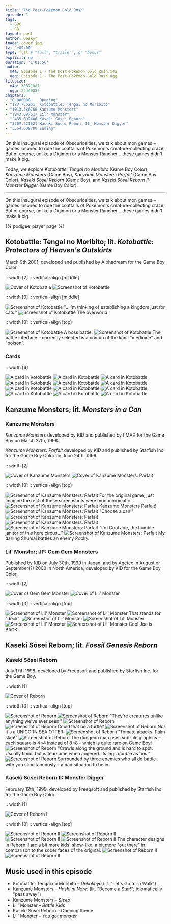 ```yaml
---
title: 'The Post-Pokémon Gold Rush'
episode: 1
tags:
  - GBC
  - GB
layout: post
author: Obskyr
image: cover.jpg
tz: "+09:00"
type: full # “full”, “trailer”, or “bonus”
explicit: no
duration: '1:01:56'
audio:
  m4a: Episode 1 - The Post-Pokémon Gold Rush.m4a
  ogg: Episode 1 - The Post-Pokémon Gold Rush.ogg
filesize:
  m4a: 30371887
  ogg: 32449083
chapters:
- "0.000000    Opening"
- "120.755261  Kotobattle: Tengai no Moribito"
- "1013.386766 Kanzume Monsters"
- "1843.097617 Lil' Monster"
- "2435.092406 Kaseki Sōsei Reborn"
- "3207.221021 Kaseki Sōsei Reborn II: Monster Digger"
- "3564.039798 Ending"
---
```


On this inaugural episode of Obscuriosities, we talk about mon games – games inspired to ride the coattails of Pokémon's creature-collecting craze. But of course, unlike a Digimon or a Monster Rancher… these games didn't make it big.

Today, we explore *Kotobattle: Tengai no Moribito* (Game Boy Color), *Kanzume Monsters* (Game Boy), *Kanzume Monsters: Parfait* (Game Boy Color), *Kaseki Sōsei Reborn* (Game Boy), and *Kaseki Sōsei Reborn II: Monster Digger* (Game Boy Color).

-----

On this inaugural episode of Obscuriosities, we talk about mon games – games inspired to ride the coattails of Pokémon's creature-collecting craze. But of course, unlike a Digimon or a Monster Rancher… these games didn't make it big.

{% podigee_player page %}

## Kotobattle: Tengai no Moribito; lit. *Kotobattle: Protectors of Heaven's Outskirts*

March 9th 2001; developed and published by Alphadream for the Game Boy Color.

:: width [2]
:: vertical-align [middle]

![Cover of Kotobattle](images/kotobattle/cover.jpg)
![Screenshot of Kotobattle](images/kotobattle/1.png)

:: width [3]
:: vertical-align [middle]

![Screenshot of Kotobattle](images/kotobattle/3.jpg)
"…I'm thinking of establishing a kingdom just for cats."
![Screenshot of Kotobattle](images/kotobattle/2.png)
The overworld.

:: width [3]
:: vertical-align [top]

![Screenshot of Kotobattle](images/kotobattle/4.png)
A boss battle.
![Screenshot of Kotobattle](images/kotobattle/5.png)
The battle interface – currently selected is a combo of the kanji "medicine" and "poison".

### Cards

:: width [4]

![A card in Kotobattle](images/kotobattle/6.png)
![A card in Kotobattle](images/kotobattle/7.png)
![A card in Kotobattle](images/kotobattle/8.png)
![A card in Kotobattle](images/kotobattle/9.png)
![A card in Kotobattle](images/kotobattle/10.png)
![A card in Kotobattle](images/kotobattle/11.png)
![A card in Kotobattle](images/kotobattle/12.png)
![A card in Kotobattle](images/kotobattle/13.png)
![A card in Kotobattle](images/kotobattle/14.png)
![A card in Kotobattle](images/kotobattle/15.png)
![A card in Kotobattle](images/kotobattle/16.png)
![A card in Kotobattle](images/kotobattle/17.png)

## Kanzume Monsters; lit. *Monsters in a Can*

### Kanzume Monsters

*Kanzume Monsters* developed by KID and published by I'MAX for the Game Boy on March 27th, 1998.

*Kanzume Monsters: Parfait* developed by KID and published by Starfish Inc. for the Game Boy Color on June 24th, 1999.

:: width [2]

![Cover of Kanzume Monsters](images/kanzume-monsters/cover-1.png)
![Cover of Kanzume Monsters: Parfait](images/kanzume-monsters/cover-2.png)

:: width [3]
:: vertical-align [top]

![Screenshot of Kanzume Monsters: Parfait](images/kanzume-monsters/1.png)
For the original game, just imagine the rest of these screenshots were monochromatic.
![Screenshot of Kanzume Monsters: Parfait](images/kanzume-monsters/2.png)
Kanzume Monsters Parfait!
![Screenshot of Kanzume Monsters: Parfait](images/kanzume-monsters/3.png)
"Choose a can!"
![Screenshot of Kanzume Monsters: Parfait](images/kanzume-monsters/4.png)
![Screenshot of Kanzume Monsters: Parfait](images/kanzume-monsters/5.png)
![Screenshot of Kanzume Monsters: Parfait](images/kanzume-monsters/6.png)
"I'm Cool Joe, the humble janitor of this here circus…"
![Screenshot of Kanzume Monsters: Parfait](images/kanzume-monsters/7.png)
My darling Shumai battles an enemy Pocky.

### Lil' Monster; JP: Gem Gem Monsters

Published by KID on July 30th, 1999 in Japan, and by Agetec in August or September(?) 2000 in North America; developed by KID for the Game Boy Color.

:: width [2]

![Cover of Gem Gem Monster](images/lil-monster/cover-1.png)
![Cover of Lil' Monster](images/lil-monster/cover-2.png)

:: width [3]
:: vertical-align [top]

![Screenshot of Lil' Monster](images/lil-monster/1.png)
![Screenshot of Lil' Monster](images/lil-monster/2.png)
That stands for "deck".
![Screenshot of Lil' Monster](images/lil-monster/3.png)
![Screenshot of Lil' Monster](images/lil-monster/4.png)
![Screenshot of Lil' Monster](images/lil-monster/5.png)
![Screenshot of Lil' Monster](images/lil-monster/6.png)
Cool Joe is BACK!

## Kaseki Sōsei Reborn; lit. *Fossil Genesis Reborn*

### Kaseki Sōsei Reborn

July 17th 1998; developed by Freeqsoft and published by Starfish Inc. for the Game Boy.

:: width [1]

![Cover of Reborn](images/reborn/cover.png)

:: width [3]
:: vertical-align [top]

![Screenshot of Reborn](images/reborn/1.png)
![Screenshot of Reborn](images/reborn/2.png)
"They're creatures unlike anything we've ever seen."
![Screenshot of Reborn](images/reborn/3.png)
![Screenshot of Reborn](images/reborn/4.png)
Could that be a turtle?
![Screenshot of Reborn](images/reborn/5.png)
No! It's a UNICORN SEA OTTER!
![Screenshot of Reborn](images/reborn/6.png)
"Tomate attacks. Palm slap!"
![Screenshot of Reborn](images/reborn/7.png)
The dungeon map uses sub-tile graphics – each square is 4×4 instead of 8×8 – which is quite rare on Game Boy!
![Screenshot of Reborn](images/reborn/8.png)
"Crawls along the ground and is hard to spot. Usually timid, but is fearsome when angered. Its legs double as fins."
![Screenshot of Reborn](images/reborn/9.png)
Surrounded by three enemies who all do battle with you simultaneously – a bad situation to be in.

### Kaseki Sōsei Reborn II: Monster Digger

February 12th, 1999; developed by Freeqsoft and published by Starfish Inc. for the Game Boy Color.

:: width [1]

![Cover of Reborn II](images/reborn-ii/cover.png)

:: width [3]
:: vertical-align [top]

![Screenshot of Reborn II](images/reborn-ii/1.png)
![Screenshot of Reborn II](images/reborn-ii/2.png)
![Screenshot of Reborn II](images/reborn-ii/3.png)
![Screenshot of Reborn II](images/reborn-ii/4.png)
The character designs in Reborn II are a bit more kids' show-like; a bit more "out there" in comparison to the sober faces of the original.
![Screenshot of Reborn II](images/reborn-ii/5.png)
![Screenshot of Reborn II](images/reborn-ii/6.png)

## Music used in this episode

- Kotobattle: Tengai no Moribito – *Dekakeyō* (lit. "Let's Go for a Walk")
- Kanzume Monsters – *Hoshi ni Nare!* (lit. "Become a Star!"; idiomatically "pass away")
- Kanzume Monsters – *Sleep*
- Lil' Monster – *Battle Kids*
- Kaseki Sōsei Reborn – Opening theme
- Lil' Monster – *You got monster*
